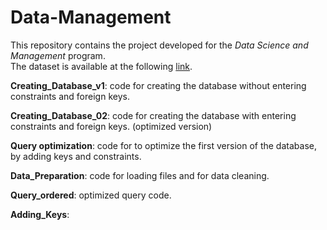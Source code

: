 # Data-Management
This repository contains the project developed for the *Data Science and Management* program.                                                                           
The dataset is available at the following [link](https://www.kaggle.com/datasets/davidcariboo/player-scores).

**Creating_Database_v1**: code for creating the database without entering constraints and foreign keys.

**Creating_Database_02**: code for creating the database with entering constraints and foreign keys. (optimized version)

**Query optimization**: code for to optimize the first version of the database, by adding keys and constraints.

**Data_Preparation**: code for loading files and for data cleaning.

**Query_ordered**: optimized query code. 

**Adding_Keys**: 
